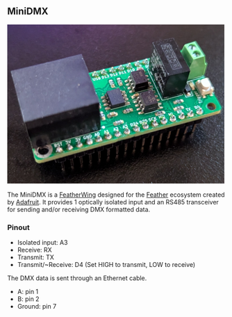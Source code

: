 ## MiniDMX

<img src="assets/MiniDMX-RevA-Photo.jpg?raw=true" width="500px">

The MiniDMX is a [FeatherWing](https://learn.adafruit.com/adafruit-feather/featherwings) designed for the [Feather](https://learn.adafruit.com/adafruit-feather) ecosystem created by [Adafruit](https://www.adafruit.com). It provides 1 optically isolated input and an RS485 transceiver for sending and/or receiving DMX formatted data.

### Pinout
* Isolated input: A3
* Receive: RX
* Transmit: TX
* Transmit/~Receive: D4 (Set HIGH to transmit, LOW to receive)

The DMX data is sent through an Ethernet cable.
* A: pin 1
* B: pin 2
* Ground: pin 7
